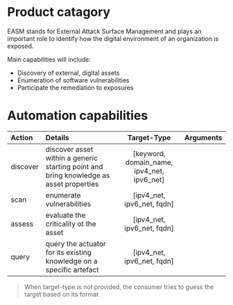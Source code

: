 # Product catagory
EASM stands for External Attack Surface Management  and plays an important role to identify how the digital environment of an organization is exposed.

Main capabilities will include:
- Discovery of external, digital assets
- Enumeration of software vulnerabilities
- Participate the remediation to exposures 

# Automation capabilities

| Action              |  Details | Target-Type | Arguments |
| :------------------ | :------- | :---------: | --------: |
|	discover  | discover asset within a generic starting point and bring knowledge as asset properties |[keyword, domain_name, ipv4_net, ipv6_net]|
|	scan  | enumerate vulnerabilities|[ipv4_net, ipv6_net, fqdn]|
|	assess | evaluate the criticality ot the asset  |[ipv4_net, ipv6_net, fqdn]|
|	query | query the actuator for its existing knowledge on a specific artefact |[ipv4_net, ipv6_net, fqdn]|

> When target-type is not provided, the consumer tries to guess the target based on its format 
